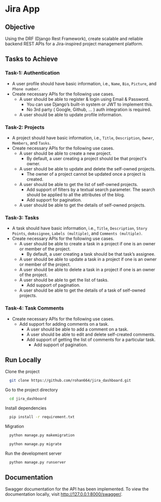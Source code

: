 # Jira App

## Objective

Using the DRF (Django Rest Framework), create scalable and reliable backend REST APIs for a Jira-inspired project management platform.

## Tasks to Achieve

### Task-1: Authentication

- A user profile should have basic information, i.e., `Name`, `Bio`, `Picture`, and `Phone number`.
- Create necessary APIs for the following use cases.
  - A user should be able to register & login using Email & Password.
    - You can use Django’s built-in system or JWT to implement this.
    - No 3rd party ( Google, Github, … ) auth integration is required.
  - A user should be able to update profile information.

### Task-2: Projects

- A project should have basic information, i.e., `Title`, `Description`, `Owner`, `Members`, and `Tasks`.
- Create necessary APIs for the following use cases.
  - A user should be able to create a new project.
    - By default, a user creating a project should be that project's owner.
  - A user should be able to update and delete the self-owned projects.
    - The owner of a project cannot be updated once a project is created.
  - A user should be able to get the list of self-owned projects.
    - Add support of filters by a textual search parameter. The search should be applied to all the attributes of the blog.
    - Add support for pagination.
  - A user should be able to get the details of self-owned projects.

### Task-3: Tasks

- A task should have basic information, i.e., `Title`, `Description`, `Story Points`, `deAssignee`, `Labels (multiple)`, and `Comments (multiple)`.
- Create necessary APIs for the following use cases.
  - A user should be able to create a task in a project if one is an owner or member of the project.
    - By default, a user creating a task should be that task’s assignee.
  - A user should be able to update a task in a project if one is an owner or member of the project.
  - A user should be able to delete a task in a project if one is an owner of the project.
  - A user should be able to get the list of tasks.
    - Add support of pagination.
  - A user should be able to get the details of a task of self-owned projects.

### Task-4: **Task Comments**

- Create necessary APIs for the following use cases.
  - Add support for adding comments on a task.
    - A user should be able to add a comment on a task.   
    - A user should be able to edit and delete self-created comments.
    - Add support of getting the list of comments for a particular task.
      - Add support of pagination.



## Run Locally

Clone the project

```bash
  git clone https://github.com/rohan664/jira_dashboard.git
```

Go to the project directory

```bash
  cd jira_dashboard
```

Install dependencies

```bash
  pip install -r requirement.txt
```

Migration

```bash
  python manage.py makemigration
```
```bash
  python manage.py migrate
```
Run the development server

```bash
  python manage.py runserver
```



## Documentation

Swagger documentation for the API has been implemented. To view the documentation locally, visit http://127.0.0.1:8000/swagger/.